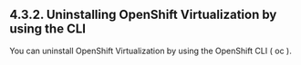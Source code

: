 ## 4.3.2. Uninstalling OpenShift Virtualization by using the CLI

You can uninstall OpenShift Virtualization by using the OpenShift CLI ( oc ).

